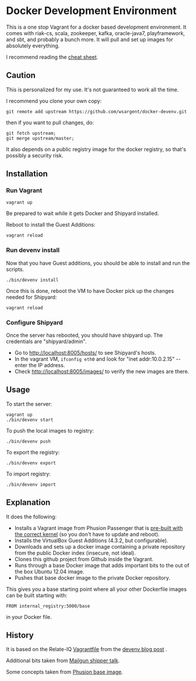 # Docker Development Environment

This is a one stop Vagrant for a docker based development environment.  It comes with riak-cs, scala, zookeeper, kafka, oracle-java7, playframework, and sbt, and probably a bunch more.  It will pull and set up images for absolutely everything.

I recommend reading the [cheat sheet](https://gist.github.com/wsargent/7049221).

## Caution

This is personalized for my use.  It's not guaranteed to work all the time. 

I recommend you clone your own copy:

```
git remote add upstream https://github.com/wsargent/docker-devenv.git
```

then if you want to pull changes, do:

```
git fetch upstream; 
git merge upstream/master;
``` 

It also depends on a public registry image for the docker registry, so that's possibly a security risk.

## Installation

### Run Vagrant 

```
vagrant up
```

Be prepared to wait while it gets Docker and Shipyard installed.

Reboot to install the Guest Additions:

```
vagrant reload
```

### Run devenv install

Now that you have Guest additions, you should be able to install and run the scripts.

```
./bin/devenv install
```

Once this is done, reboot the VM to have Docker pick up the changes needed for Shipyard:

```
vagrant reload
```

### Configure Shipyard

Once the server has rebooted, you should have shipyard up.  The credentials are "shipyard/admin".

* Go to [http://localhost:8005/hosts/](http://localhost:8005/hosts/) to see Shipyard's hosts.
* In the vagrant VM, `ifconfig eth0` and look for "inet addr:10.0.2.15" -- enter the IP address.
* Check [http://localhost:8005/images/](http://localhost:8005/images/) to verify the new images are there.

## Usage

To start the server:

```
vagrant up
./bin/devenv start
```

To push the local images to registry:

```
./bin/devenv push
```

To export the registry:

```
./bin/devenv export
```

To import registry:

```
./bin/devenv import
```

## Explanation

It does the following:

* Installs a Vagrant image from Phusion Passenger that is [pre-built with the correct kernel](http://blog.phusion.nl/2013/11/08/docker-friendly-vagrant-boxes/) (so you don't have to update and reboot).
* Installs the VirtualBox Guest Additions (4.3.2, but configurable).
* Downloads and sets up a docker image containing a private repository from the public Docker index (insecure, not ideal).
* Clones this github project from Github inside the Vagrant.
* Runs through a base Docker image that adds important bits to the out of the box Ubuntu 12.04 image.
* Pushes that base docker image to the private Docker repository.

This gives you a base starting point where all your other Dockerfile images can be built starting with:

```
FROM internal_registry:5000/base
```

in your Docker file.

## History

It is based on the Relate-IQ [Vagrantfile](https://github.com/relateiq/docker_public) from the [devenv blog post](http://blog.relateiq.com/a-docker-dev-environment-in-24-hours-part-2-of-2/) .

Additional bits taken from [Mailgun shipper talk](http://www.rackspace.com/blog/how-mailgun-uses-docker-and-contributes-back/).

Some concepts taken from [Phusion base image](https://github.com/phusion/baseimage-docker).
